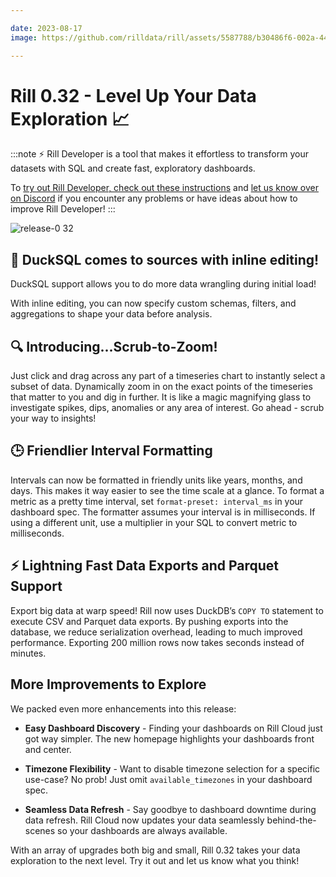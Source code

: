 ```yaml
---

date: 2023-08-17
image: https://github.com/rilldata/rill/assets/5587788/b30486f6-002a-445d-8a1b-955b6ec0066d

---
```


# Rill 0.32 -  Level Up Your Data Exploration 📈

:::note
⚡ Rill Developer is a tool that makes it effortless to transform your datasets with SQL and create fast, exploratory dashboards.

To [try out Rill Developer, check out these instructions](../../home/install) and [let us know over on Discord](https://bit.ly/3bbcSl9) if you encounter any problems or have ideas about how to improve Rill Developer!
:::

![release-0 32](https://github.com/rilldata/rill/assets/5023786/9fa00bbb-f57b-4403-99de-6a412cfeee7e)

## 🦆 DuckSQL comes to sources with inline editing! 

DuckSQL support allows you to do more data wrangling during initial load!

With inline editing, you can now specify custom schemas, filters, and aggregations to shape your data before analysis.

## 🔍 Introducing...Scrub-to-Zoom!
Just click and drag across any part of a timeseries chart to instantly select a subset of data.
Dynamically zoom in on the exact points of the timeseries that matter to you and dig in further.
It is like a magic magnifying glass to investigate spikes, dips, anomalies or any area of interest. 
Go ahead - scrub your way to insights!

## 🕒 Friendlier Interval Formatting 
Intervals can now be formatted in friendly units like years, months, and days. This makes it way easier to see the time scale at a glance.
To format a metric as a pretty time interval, set `format-preset: interval_ms` in your dashboard spec.
The formatter assumes your interval is in milliseconds. If using a different unit, use a multiplier in your SQL to convert metric to milliseconds.

## ⚡ Lightning Fast Data Exports and Parquet Support 

Export big data at warp speed! Rill now uses DuckDB’s `COPY TO` statement to execute CSV and Parquet data exports.
By pushing exports into the database, we reduce serialization overhead, leading to much improved performance.
Exporting 200 million rows now takes seconds instead of minutes.

## More Improvements to Explore
We packed even more enhancements into this release:

- **Easy Dashboard Discovery** - Finding your dashboards on Rill Cloud just got way simpler. The new homepage highlights your dashboards front and center.

- **Timezone Flexibility** - Want to disable timezone selection for a specific use-case? No prob! Just omit `available_timezones` in your dashboard spec.

- **Seamless Data Refresh** - Say goodbye to dashboard downtime during data refresh. Rill Cloud now updates your data seamlessly behind-the-scenes so your dashboards are always available.

With an array of upgrades both big and small, Rill 0.32 takes your data exploration to the next level. Try it out and let us know what you think!

